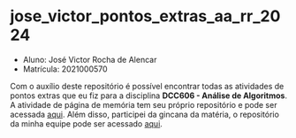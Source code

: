 # jose_victor_pontos_extras_aa_rr_2024
- Aluno: José Victor Rocha de Alencar
- Matrícula: 2021000570


Com o auxílio deste repositório é possível encontrar todas as atividades de pontos extras que eu fiz para a disciplina **DCC606 - Análise de Algoritmos**.
A atividade de página de memória tem seu próprio repositório e pode ser acessada [aqui](https://github.com/Victor-de-Alencar/codigo_mmap_aa).
Além disso, participei da gincana da matéria, o repositório da minha equipe pode ser acessado [aqui](https://github.com/ed-henrique/analise-de-algoritmos/tree/main/equipe-2).
